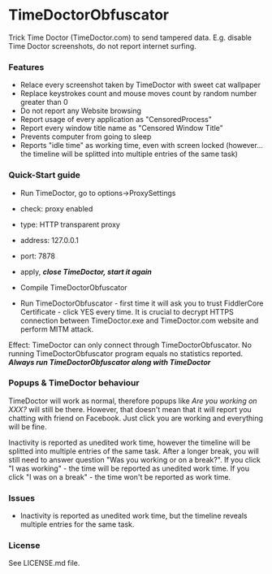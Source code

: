 # TimeDoctorObfuscator
Trick Time Doctor (TimeDoctor.com) to send tampered data. E.g. disable Time Doctor screenshots, do not report internet surfing.

### Features
* Relace every screenshot taken by TimeDoctor with sweet cat wallpaper
* Replace keystrokes count and mouse moves count by random number greater than 0
* Do not report any Website browsing
* Report usage of every application as "CensoredProcess"
* Report every window title name as "Censored Window Title"
* Prevents computer from going to sleep
* Reports "idle time" as working time, even with screen locked (however... the timeline will be splitted into multiple entries of the same task)

### Quick-Start guide
 * Run TimeDoctor, go to options->ProxySettings
  * check: proxy enabled
  * type: HTTP transparent proxy
  * address: 127.0.0.1
  * port: 7878
  * apply, ***close TimeDoctor, start it again***
  
* Compile TimeDoctorObfuscator
* Run TimeDoctorObfuscator - first time it will ask you to trust FiddlerCore Certificate - click YES every time. It is crucial to decrypt HTTPS connection between TimeDoctor.exe and TimeDoctor.com website and perform MITM attack.

Effect: TimeDoctor can only connect through TimeDoctorObfuscator. No running TimeDoctorObfuscator program equals no statistics reported. ***Always run TimeDoctorObfuscator along with TimeDoctor***

### Popups & TimeDoctor behaviour
TimeDoctor will work as normal, therefore popups like _Are you working on XXX?_ will still be there. However, that doesn't mean that it will report you chatting with friend on Facebook. Just click you are working and everything will be fine.

Inactivity is reported as unedited work time, however the timeline will be splitted into multiple entries of the same task. After a longer break, you will still need to answer question "Was you working or on a break?". If you click "I was working" - the time will be reported as unedited work time. If you click "I was on a break" - the time won't be reported as work time.

### Issues
 - Inactivity is reported as unedited work time, but the timeline reveals multiple entries for the same task.
 
### License
See LICENSE.md file.